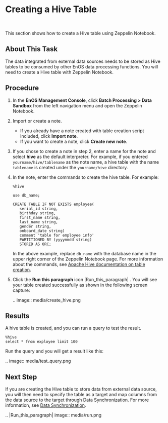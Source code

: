 # Creating a Hive Table

<br />

This section shows how to create a Hive table using Zeppelin Notebook.


## About This Task
The data integrated from external data sources needs to be stored as Hive tables to be consumed by other EnOS data processing functions. You will need to create a Hive table with Zeppelin Notebook.

## Procedure

1. In the **EnOS Management Console**, click **Batch Processing > Data Sandbox** from the left navigation menu and open the Zeppelin Notebook.

2. Import or create a note.

   - If you already have a note created with table creation script included, click **Import note**.
   - If you want to create a note, click **Create new note**.

3. If you chose to create a note in step 2, enter a name for the note and select **hive** as the default interpreter. For example, if you entered `yourname/hive/tablename` as the note name, a hive table with the name `tablename` is created under the `yourname/hive` directory.

4. In the note, enter the commands to create the hive table. For example:

   ```
   %hive

   use db_name;

   CREATE TABLE IF NOT EXISTS employee(
      serial_id string,
      birthday string,
      first_name string,
      last_name string,
      gender string,
      onboard_date string)
      comment 'table for employee info'
      PARTITIONED BY (yyyymmdd string)
      STORED AS ORC;
   ```

   In the above example, replace `db_name` with the database name in the upper right corner of the Zeppelin Notebook page. For more information about the commands, see [Apache Hive documentation on table creation](https://cwiki.apache.org/confluence/display/Hive/LanguageManual+DDL#LanguageManualDDL-CreateTable).


4. Click the **Run this paragraph** icon |Run_this_paragraph| . You will see your table created successfully as shown in the following screen capture:

   .. image:: media/create_hive.png


## Results
A hive table is created, and you can run a query to test the result.

```
%hive
select * from exployee limit 100
```

Run the query and you will get a result like this:

.. image:: media/test_query.png

## Next Step

If you are creating the Hive table to store data from external data source, you will then need to specify the table as a target and map columns from the data source to the target through Data Synchronization. For more information, see [Data Synchronization](/docs/data-asset/en/dev/howto/data_integration/index.html).

.. |Run_this_paragraph| image:: media/run.png

<!--end-->
